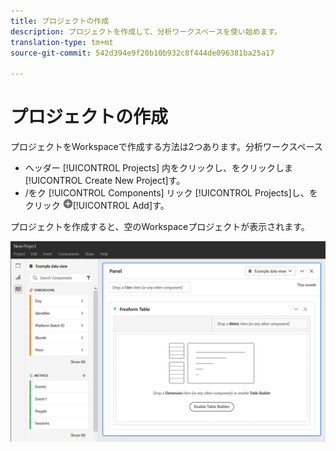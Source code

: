 ```yaml
---
title: プロジェクトの作成
description: プロジェクトを作成して、分析ワークスペースを使い始めます。
translation-type: tm+mt
source-git-commit: 542d394e9f20b10b932c8f444de096381ba25a17

---
```



# プロジェクトの作成

プロジェクトをWorkspaceで作成する方法は2つあります。分析ワークスペース

* ヘッダー [!UICONTROL Projects] 内をクリックし、をクリックしま [!UICONTROL Create New Project]す。
* /をク [!UICONTROL Components] リック [!UICONTROL Projects]し、をクリック ![追加しま](../assets/add.png)[!UICONTROL Add]す。

プロジェクトを作成すると、空のWorkspaceプロジェクトが表示されます。

![空のプロジェクト](../assets/blank-project.png)

<!-- This page serves as a placeholder for the 'Create project' modal that is currently in the old world. -->
